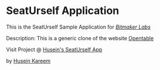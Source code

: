 # SeatUrself Application

This is the SeatUrself Sample Application for 
[*Bitmaker Labs*](http://bitmakerlabs.com)

Description: This is a generic clone of the website [Opentable](http://www.opentable.com/)

Visit Project @ [Husein's SeatUrself App](#)

by [Husein Kareem](http://hkareem.com)
